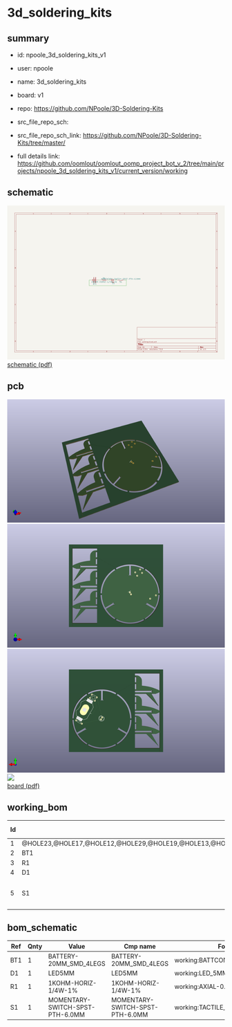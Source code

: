 # 3d_soldering_kits
 
## summary 
* id: npoole_3d_soldering_kits_v1
* user: npoole
* name: 3d_soldering_kits
* board: v1
* repo: https://github.com/NPoole/3D-Soldering-Kits



* src_file_repo_sch: 
* src_file_repo_sch_link: https://github.com/NPoole/3D-Soldering-Kits/tree/master/
* full details link: https://github.com/oomlout/oomlout_oomp_project_bot_v_2/tree/main/projects/npoole_3d_soldering_kits_v1/current_version/working  

## schematic  
![](working_schematic_600.png)  
[schematic (pdf)](working_schematic.pdf) 






















## pcb  
![](working_3d_600.png) 
![](working_3d_front_600.png)  
![](working_3d_back_600.png)  
![](working_600.png)  
[board (pdf)](working.pdf)  

## working_bom
| Id | Designator | Footprint | Quantity | Designation | Supplier and ref |  | None | 
| --- | --- | --- | --- | --- | --- | --- | --- | 
| 1 | @HOLE23,@HOLE17,@HOLE12,@HOLE29,@HOLE19,@HOLE13,@HOLE5,@HOLE38,@HOLE14,@HOLE3,@HOLE24,@HOLE22,@HOLE34,@HOLE37,@HOLE21,@HOLE36,@HOLE39,@HOLE4,@HOLE11,@HOLE33,@HOLE25,@HOLE28,@HOLE27,@HOLE10,@HOLE15,@HOLE1,@HOLE30,@HOLE2,@HOLE35,@HOLE0,@HOLE32,@HOLE31,@HOLE8,@HOLE7,@HOLE9,@HOLE18,@HOLE40,@HOLE6,@HOLE16,@HOLE20,@HOLE26 |  | 41 |  |  |  | [''] | 
| 2 | BT1 | BATTCON_20MM_4LEGS | 1 |  |  |  | [''] | 
| 3 | R1 | AXIAL-0.3 | 1 | 1k |  |  | [''] | 
| 4 | D1 | LED_5MM | 1 |  |  |  | [''] | 
| 5 | S1 | TACTILE_SWITCH_PTH_6.0MM | 1 | MOMENTARY-SWITCH-SPST-PTH-6.0MM |  |  | [''] | 


## bom_schematic
| Ref | Qnty | Value | Cmp name | Footprint | Description | Vendor | DNP | 
| --- | --- | --- | --- | --- | --- | --- | --- | 
| BT1 | 1 | BATTERY-20MM_SMD_4LEGS | BATTERY-20MM_SMD_4LEGS | working:BATTCON_20MM_4LEGS |  |  |  | 
| D1 | 1 | LED5MM | LED5MM | working:LED_5MM |  |  |  | 
| R1 | 1 | 1KOHM-HORIZ-1/4W-1% | 1KOHM-HORIZ-1/4W-1% | working:AXIAL-0.3 |  |  |  | 
| S1 | 1 | MOMENTARY-SWITCH-SPST-PTH-6.0MM | MOMENTARY-SWITCH-SPST-PTH-6.0MM | working:TACTILE_SWITCH_PTH_6.0MM |  |  |  | 



